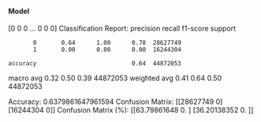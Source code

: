 #### Model
[0 0 0 ... 0 0 0]
Classification Report:
              precision    recall  f1-score   support

           0       0.64      1.00      0.78  28627749
           1       0.00      0.00      0.00  16244304

    accuracy                           0.64  44872053
   macro avg       0.32      0.50      0.39  44872053
weighted avg       0.41      0.64      0.50  44872053

Accuracy: 0.6379861647961594
Confusion Matrix:
[[28627749        0]
 [16244304        0]]
Confusion Matrix (%):
[[63.79861648  0.        ]
 [36.20138352  0.        ]]
